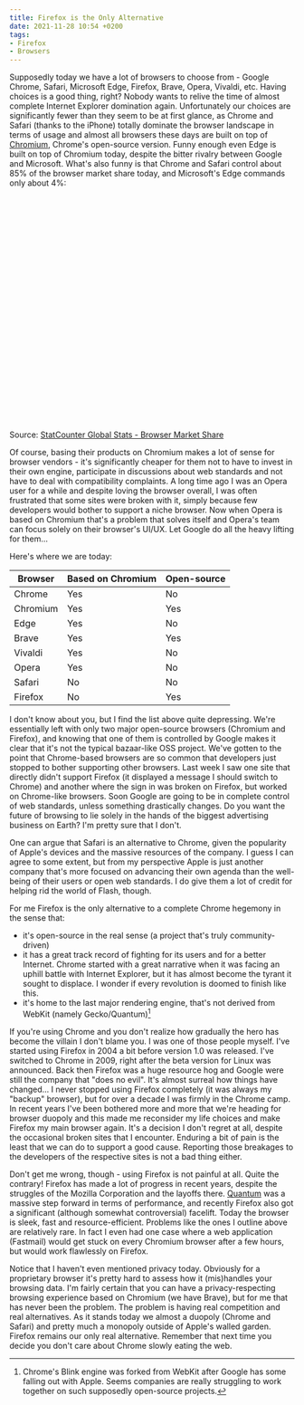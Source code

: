 ```yaml
---
title: Firefox is the Only Alternative
date: 2021-11-28 10:54 +0200
tags:
- Firefox
- Browsers
---
```


Supposedly today we have a lot of browsers to choose from - Google Chrome, Safari, Microsoft Edge, Firefox, Brave, Opera, Vivaldi, etc.
Having choices is a good thing, right? Nobody wants to relive the time of almost complete Internet Explorer domination again.
Unfortunately our choices are significantly fewer than they seem to be at first glance, as Chrome and Safari (thanks to the iPhone) totally dominate
the browser landscape in terms of usage and almost all browsers these days are built on top of [Chromium](https://www.chromium.org/Home), Chrome's open-source version.
Funny enough even Edge is built on top of Chromium today, despite the bitter rivalry between Google and Microsoft. What's also funny is that
Chrome and Safari control about 85% of the browser market share today, and Microsoft's Edge commands only about 4%:

<div id="all-browser-ww-monthly-202010-202110" width="600" height="400" style="width:600px; height: 400px;"></div><!-- You may change the values of width and height above to resize the chart --><p>Source: <a href="https://gs.statcounter.com/browser-market-share">StatCounter Global Stats - Browser Market Share</a></p><script type="text/javascript" src="https://www.statcounter.com/js/fusioncharts.js"></script><script type="text/javascript" src="https://gs.statcounter.com/chart.php?all-browser-ww-monthly-202010-202110&chartWidth=600"></script>

Of course, basing their products on Chromium makes a lot of sense for browser vendors - it's significantly cheaper for them not to have to invest in their own engine, participate
in discussions about web standards and not have to deal with compatibility complaints. A long time ago I was an Opera user for a while and despite loving
the browser overall, I was often frustrated that some sites were broken with it, simply because few developers would bother to support a niche browser.
Now when Opera is based on Chromium that's a problem that solves itself and Opera's team can focus solely on their browser's UI/UX. Let Google do all the
heavy lifting for them...

Here's where we are today:

| Browser       | Based on Chromium | Open-source |
| ------------- | ----------------- | ----------- |
| Chrome  | Yes      | No |
| Chromium | Yes | Yes |
| Edge  | Yes      | No |
| Brave | Yes | Yes |
| Vivaldi | Yes | No |
| Opera | Yes | No |
| Safari | No | No |
| Firefox | No | Yes |

I don't know about you, but I find the list above quite depressing. We're
essentially left with only two major open-source browsers (Chromium and
Firefox), and knowing that one of them is controlled by Google makes it clear
that it's not the typical bazaar-like OSS project. We've gotten to the point
that Chrome-based browsers are so common that developers just stopped to bother
supporting other browsers. Last week I saw one site that directly didn't support
Firefox (it displayed a message I should switch to Chrome) and another where the
sign in was broken on Firefox, but worked on Chrome-like browsers. Soon Google
are going to be in complete control of web standards, unless something
drastically changes.  Do you want the future of browsing to lie solely in the
hands of the biggest advertising business on Earth?  I'm pretty sure that I
don't.

One can argue that Safari is an alternative to Chrome, given the popularity of
Apple's devices and the massive resources of the company. I guess I can agree to
some extent, but from my perspective Apple is just another company that's more
focused on advancing their own agenda than the well-being of their users or open
web standards. I do give them a lot of credit for helping rid the world of
Flash, though.

For me Firefox is the only alternative to a complete Chrome hegemony in the sense that:

- it's open-source in the real sense (a project that's truly community-driven)
- it has a great track record of fighting for its users and for a better
  Internet. Chrome started with a great narrative when it was facing an uphill
  battle with Internet Explorer, but it has almost become the tyrant it sought
  to displace. I wonder if every revolution is doomed to finish like this.
- it's home to the last major rendering engine, that's not derived from WebKit (namely Gecko/Quantum)[^1]

If you're using Chrome and you don't realize how gradually the hero has become the villain I don't blame you. I was one of those people myself. I've started using
Firefox in 2004 a bit before version 1.0 was released. I've switched to Chrome in 2009, right after the beta version for Linux was announced. Back then Firefox
was a huge resource hog and Google were still the company that "does no evil". It's almost surreal how things have changed... I never stopped using Firefox completely (it was always my "backup" browser), but for over a decade I was firmly in the Chrome camp. In recent years I've been bothered more and more that we're heading for browser duopoly and
this made me reconsider my life choices and make Firefox my main browser again. It's a decision I don't regret at all, despite the occasional broken sites that
I encounter. Enduring a bit of pain is the least that we can do to support a good cause. Reporting those breakages to the developers of the respective sites is not
a bad thing either.

Don't get me wrong, though - using Firefox is not painful at all. Quite the
contrary! Firefox has made a lot of progress in recent years, despite the
struggles of the Mozilla
Corporation and the layoffs there. [Quantum](https://blog.mozilla.org/en/mozilla/introducing-firefox-quantum/)
was a massive step forward in terms of performance, and recently Firefox also
got a significant (although somewhat controversial) facelift. Today the browser
is sleek, fast and resource-efficient. Problems like the ones I outline above are
relatively rare. In fact I even had one case where a web application (Fastmail) would get
stuck on every Chromium browser after a few hours, but would work flawlessly on
Firefox.

Notice that I haven't even mentioned privacy today. Obviously for a proprietary browser it's pretty hard to assess how it (mis)handles your browsing data.
I'm fairly certain that you can have a privacy-respecting browsing experience based on Chromium (we have Brave), but for me that has never been the problem.
The problem is having real competition and real alternatives. As it stands today we almost a duopoly (Chrome and Safari) and pretty much a monopoly outside
of Apple's walled garden. Firefox remains our only real alternative. Remember that next time you decide you don't care about Chrome slowly eating the web.

[^1]: Chrome's Blink engine was forked from WebKit after Google has some falling out with Apple. Seems companies are really struggling to work together on such supposedly open-source projects.
